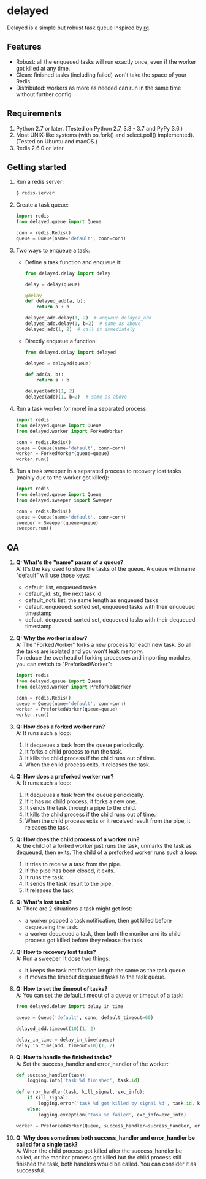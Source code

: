 # delayed

Delayed is a simple but robust task queue inspired by [rq](https://python-rq.org/).

## Features

* Robust: all the enqueued tasks will run exactly once, even if the worker got killed at any time.
* Clean: finished tasks (including failed) won't take the space of your Redis.
* Distributed: workers as more as needed can run in the same time without further config.

## Requirements

1. Python 2.7 or later. (Tested on Python 2.7, 3.3 - 3.7 and PyPy 3.6.)
2. Most UNIX-like systems (with os.fork() and select.poll() implemented). (Tested on Ubuntu and macOS.)
3. Redis 2.6.0 or later.

## Getting started

1. Run a redis server:

    ```bash
    $ redis-server
    ```

2. Create a task queue:

    ```python
    import redis
    from delayed.queue import Queue

    conn = redis.Redis()
    queue = Queue(name='default', conn=conn)
    ```

3. Two ways to enqueue a task:

    * Define a task function and enqueue it:

        ```python
        from delayed.delay import delay

        delay = delay(queue)
        
        @delay
        def delayed_add(a, b):
            return a + b

        delayed_add.delay(1, 2)  # enqueue delayed_add
        delayed_add.delay(1, b=2)  # same as above
        delayed_add(1, 2)  # call it immediately
        ```

    * Directly enqueue a function:

        ```python
        from delayed.delay import delayed

        delayed = delayed(queue)

        def add(a, b):
            return a + b
        
        delayed(add)(1, 2)
        delayed(add)(1, b=2)  # same as above
        ```

4. Run a task worker (or more) in a separated process:

    ```python
    import redis
    from delayed.queue import Queue
    from delayed.worker import ForkedWorker

    conn = redis.Redis()
    queue = Queue(name='default', conn=conn)
    worker = ForkedWorker(queue=queue)
    worker.run()
    ``` 

5. Run a task sweeper in a separated process to recovery lost tasks (mainly due to the worker got killed):

    ```python
    import redis
    from delayed.queue import Queue
    from delayed.sweeper import Sweeper

    conn = redis.Redis()
    queue = Queue(name='default', conn=conn)
    sweeper = Sweeper(queue=queue)
    sweeper.run()
    ``` 

## QA

1. **Q: What's the "name" param of a queue?**  
A: It's the key used to store the tasks of the queue. A queue with name "default" will use those keys:
    * default: list, enqueued tasks
    * default_id: str, the next task id
    * default_noti: list, the same length as enqueued tasks
    * default_enqueued: sorted set, enqueued tasks with their enqueued timestamp 
    * default_dequeued: sorted set, dequeued tasks with their dequeued timestamp

2. **Q: Why the worker is slow?**  
A: The "ForkedWorker" forks a new process for each new task. So all the tasks are isolated and you won't leak memory.  
To reduce the overhead of forking processes and importing modules, you can switch to "PreforkedWorker":

    ```python
    import redis
    from delayed.queue import Queue
    from delayed.worker import PreforkedWorker

    conn = redis.Redis()
    queue = Queue(name='default', conn=conn)
    worker = PreforkedWorker(queue=queue)
    worker.run()
    ``` 

3. **Q: How does a forked worker run?**  
A: It runs such a loop:
    1. It dequeues a task from the queue periodically.
    2. It forks a child process to run the task.
    3. It kills the child process if the child runs out of time.
    4. When the child process exits, it releases the task.

4. **Q: How does a preforked worker run?**  
A: It runs such a loop:
    1. It dequeues a task from the queue periodically.
    2. If it has no child process, it forks a new one.
    3. It sends the task through a pipe to the child.
    4. It kills the child process if the child runs out of time.
    5. When the child process exits or it received result from the pipe, it releases the task.

5. **Q: How does the child process of a worker run?**  
A: the child of a forked worker just runs the task, unmarks the task as dequeued, then exits.
The child of a preforked worker runs such a loop:
    1. It tries to receive a task from the pipe.
    2. If the pipe has been closed, it exits.
    3. It runs the task.
    4. It sends the task result to the pipe.
    5. It releases the task.

6. **Q: What's lost tasks?**  
A: There are 2 situations a task might get lost:
    * a worker popped a task notification, then got killed before dequeueing the task.
    * a worker dequeued a task, then both the monitor and its child process got killed before they release the task.

7. **Q: How to recovery lost tasks?**  
A: Run a sweeper. It dose two things:
    * it keeps the task notification length the same as the task queue. 
    * it moves the timeout dequeued tasks to the task queue.

8. **Q: How to set the timeout of tasks?**  
A: You can set the default_timeout of a queue or timeout of a task:

    ```python
    from delayed.delay import delay_in_time

    queue = Queue('default', conn, default_timeout=60)
    
    delayed_add.timeout(10)(1, 2)
    
    delay_in_time = delay_in_time(queue)
    delay_in_time(add, timeout=10)(1, 2)
    ```

9. **Q: How to handle the finished tasks?**  
A: Set the success_handler and error_handler of the worker:

    ```python
    def success_handler(task):
        logging.info('task %d finished', task.id)
        
    def error_handler(task, kill_signal, exc_info):
        if kill_signal:
            logging.error('task %d got killed by signal %d', task.id, kill_signal)
        else:
            logging.exception('task %d failed', exc_info=exc_info)
            
    worker = PreforkedWorker(Queue, success_handler=success_handler, error_handler=error_handler)
    ```

10. **Q: Why does sometimes both success_handler and error_handler be called for a single task?**  
A: When the child process got killed after the success_handler be called, or the monitor process got killed but the child process still finished the task, both handlers would be called. You can consider it as successful. 
